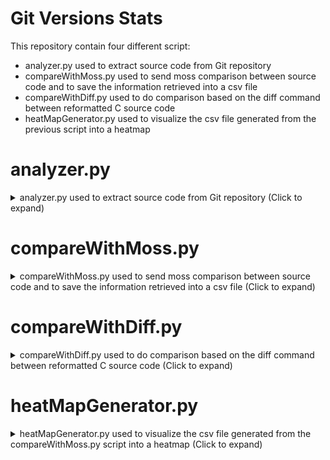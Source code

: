 # Git Versions Stats
This repository contain four different script:
- analyzer.py used to extract source code from Git repository
- compareWithMoss.py used to send moss comparison between source code and to save the information retrieved into a csv file
- compareWithDiff.py used to do comparison based on the diff command between reformatted C source code
- heatMapGenerator.py used to visualize the csv file generated from the previous script into a heatmap

# analyzer.py 
<details><summary>analyzer.py used to extract source code from Git repository (Click to expand) </summary>
------------------------------------------------------------------------------------------------------------

You need to install [pygit2](https://www.pygit2.org/install.html) package.

You can simply run `pip install pygit2` to do it

Here a list of possible command and option for analyzer.py

The following command show the **help** message: `python3 analyzer.py --help`

**usage**: analyzer.py [-h] [--workdir workdir] [--outputdir outdir] [--fileSearched [FILESEARCHED ...]]

- The option `--workdir workdir` ( -d is the short version of the command ) is used to specify the path containining the repository from wich to extract all commited file searched. (default is ".")

- The option `--outputdir outdir` ( -o is the short version of the command ) is used to specify the path that will contain the extracted source code (deafult is "./analyzerOutput"). The extracted source code name has the following format: `date-string_commit-hex_original-source-code-name`

- The option `[--fileSearched [FILESEARCHED ...]]` ( -fs is the short version of the command ) is used to specify the name of the file you need to extract from the repository. By default is "*.c", so the script will extract all *.c source code committed. The arguments must be enclosed into quotes .You can specify more than one file name, for example `analyzer.py --fileSearched '*.c' '*.py' 'file-testo.txt'` will search all committed file, that match one of the fileSearched argument, extracted from the git repository contained into '.' path, and will save them into ./analyzerOutput directory. In this example the script will extract all commited file that end with _.c_ and _.py_, and all committed files with the exact _file-testo.txt_ name

The following is a **summary example** for analyzer.py:

`python3 analyzer.py -d path-to-git-rep -o example-analyzer-output -fs '*.py'`

The following command will extract all the *.py source code commited into path-to-git-rep repository and will save them into example-analyzer-output directory 
</details>



# compareWithMoss.py
<details><summary>compareWithMoss.py used to send moss comparison between source code and to save the information retrieved into a csv file (Click to expand)</summary>

---------------------------------------------------------------------------------------------------------------------------------------

This script use [Moss plagiarism detection](https://theory.stanford.edu/~aiken/moss/) to perform the comparison. The moss requests are sends with [mosspy](https://github.com/soachishti/moss.py) package. 

To **install** this r**equired package** simply run `pip install mosspy`

Here a list of possible command and option for compareWithMoss.py

**usage**: `compareWithMoss.py [-h] [--firstdir firstdir] [--seconddir seconddir] [--outdir outdir]`

The following command show the **help** message: `python3 compareWithMoss.py --help`

The script compare all .c source code contained into first directory passed with all the .c source code contained into second directory passed, sending moss request and retrieving the result from the resulting moss web page. 

It will save the result into a **csv file** with the following **field**: 

- 'FILE_NAME_1', 'FILE_NAME_2', 'TIME_STAMP_1', 'TIME_STAMP_2', 'RESULT_URL', 'PERC_SIM_1 [%]', 'PERC_SIM_2 [%]', 'SIMILARITY [%]', 'LINES_MATCHES'

The **resulting csv** has the following **name** format: _firstDirName_secondDirName_moss.csv_

When the script start it search into output directory if a csv file with the same name is already present and ask if you want to overwrite that file; if you don't, the script automatically search into that csv file all missing comparison, start to send moss requests of this missing comparison and append the result into that csv file.

**usage**: `compareWithMoss.py [-h] [--firstdir firstdir] [--seconddir seconddir] [--outdir outdir]`

- The option `--firstdir firstdir` ( -f is the short version of the command ) is used to specify the first directory that contain c source code

- The option `--seconddir seconddir` ( -s is the short version of the command )is used to specify the second directory that contain c source code

- The option `--outdir outdir` ( -o is the short version of the command ) is used to specify the output directory that will contain the csv result file (Default = "./script_moss_compare")

</details>

# compareWithDiff.py

<details><summary>compareWithDiff.py used to do comparison based on the diff command between reformatted C source code (Click to expand)</summary>

---------------------------------------------------------------------------------------------------------------------------------------

Here a list of possible command and option for compareWithDiff.py

**usage**: compareWithDiff.py [-h] [--firstdir firstdir] [--seconddir seconddir] [--outdir outdir]

The following command show the **help** message: `python3 compareWithDiff.py --help`

The script compare all .c source code contained into first directory passed with all the .c source code contained into second directory passed, using the diff command on reformatted source code.

The **resulting csv** has the following **name** format: _firstDirName_secondDirName_diff.csv_

It will save the result into a **csv file** with the following **field**:

- 'FILE_NAME_1', 'FILE_NAME_2', 'TIME_STAMP_1', 'TIME_STAMP_2', 'ADD_TOKENS', 'REMOVE_TOKENS', 'SUM_TOKENS', 'DIFF_WITH_MAX', 'SIMILARITY [%]'

DIFF_WITH_MAX is the difference between the maximum in the columnn SUM_TOKENS and the SUM_TOKENS value in the row.

SIMILARITY [%] is calculated through the ratio between DIFF_WITH_MAX value and the maximum in the columnn SUM_TOKENS multiplied by 100.

When the script start it search into output directory if a csv file with the same name is already present and ask if you want to overwrite that file.

**usage**: compareWithDiff.py [-h] [--firstdir firstdir] [--seconddir seconddir] [--outdir outdir]

- The option `--firstdir firstdir` ( -f is the short version of the command ) is used to specify the first directory that contain c source code

- The option `--seconddir seconddir` ( -s is the short version of the command )is used to specify the second directory that contain c source code

- The option `--outdir outdir` ( -o is the short version of the command ) is used to specify the output directory that will contain the csv result file (Default = "./diff_compare_result")

</details>


#  heatMapGenerator.py
<details><summary>heatMapGenerator.py used to visualize the csv file generated from the compareWithMoss.py script into a heatmap (Click to expand)</summary>

---------------------------------------------------------------------------------------------------------------------------------------

You need to install [matplotlib](https://matplotlib.org/stable/users/getting_started/index.html#installation-quick-start) and  [numpy](https://numpy.org/install/) packages.

You can simply run `pip install matplotlib` and `pip install numpy` to do it.

You may need to run `sudo apt-get install python3-tk` to show the pyplot figure gui.

**usage**: `heatMapGenerator.py [-h] [--filetoread filetoread] [--saveimage PATH-TO-SAVE-TO] [--imageformat IMAGE FORMAT]`

The following command show the **help** message: `python3 heatMapGenerator.py --help`

- the option `--filetoread filetoread` is used to specifiy the **csv file** you want to **read** to plot the heatmap

- the option `--saveimage PATH-TO-SAVE-TO` is used specify the **path** in wich **save** the result heatmap. If not specified, the script doesn't save the image

- the option `--imageformat IMAGE FORMAT` specify the format of the saved image. Choices are **png, svg, pdf**. Default = "png"

[Here](https://gitlab-rbl.unipv.it/source-code-analysis/git-versions-stats/-/tree/main/heatMapSavedImage/lim-160) you can find some example of resulting image.

</details>

